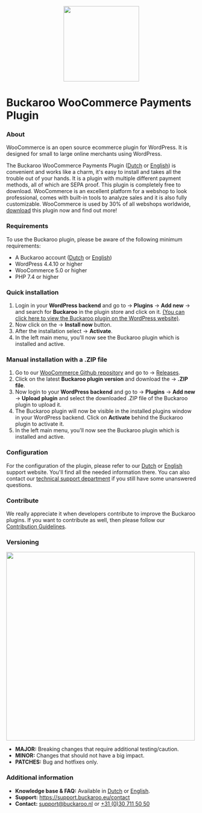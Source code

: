 <p align="center">
  <img src="https://www.buckaroo.nl/media/3477/woocommerce_icon.png" width="200px" position="center">
</p>

# Buckaroo WooCommerce Payments Plugin

### About

WooCommerce is an open source ecommerce plugin for WordPress. It is designed for small to large online merchants using WordPress.

The Buckaroo WooCommerce Payments Plugin ([Dutch](https://support.buckaroo.nl/categorieen/plugins/woocommerce) or [English](https://support.buckaroo.eu/categories/plugins/woocommerce)) is convenient and works like a charm, it's easy to install and takes all the trouble out of your hands. It is a plugin with multiple different payment methods, all of which are SEPA proof. This plugin is completely free to download. WooCommerce is an excellent platform for a webshop to look professional, comes with built-in tools to analyze sales and it is also fully customizable. WooCommerce is used by 30% of all webshops worldwide, [download](https://wordpress.org/plugins/wc-buckaroo-bpe-gateway/) this plugin now and find out more!

### Requirements

To use the Buckaroo plugin, please be aware of the following minimum requirements:
- A Buckaroo account ([Dutch](https://www.buckaroo.nl/start) or [English](https://www.buckaroo.eu/solutions/request-form))
- WordPress 4.4.10 or higher
- WooCommerce 5.0 or higher
- PHP 7.4 or higher

### Quick installation

1.  Login in your  **WordPress backend**  and go to →  **Plugins**  →  **Add new**  → and search for  **Buckaroo**  in the plugin store and click on it.
[(You can click here to view the Buckaroo plugin on the WordPress website)](https://wordpress.org/plugins/wc-buckaroo-bpe-gateway/).
2.  Now click on the →  **Install now**  button.
3.  After the installation select →  **Activate**.
4.  In the left main menu, you'll now see the Buckaroo plugin which is installed and active.  

### Manual installation with a .ZIP file
1.  Go to our  [WooCommerce Github repository](https://github.com/buckaroo-it/WooCommerce)  and go to →  [Releases](https://github.com/buckaroo-it/WooCommerce/releases).
2.  Click on the latest  **Buckaroo plugin version**  and download the →  **.ZIP file**.
3.  Now login to your  **WordPress backend**  and go to →  **Plugins**  →  **Add new**  →  **Upload plugin**  and select the downloaded .ZIP file of the Buckaroo plugin to upload it.
4.  The Buckaroo plugin will now be visible in the installed plugins window in your WordPress backend. Click on  **Activate**  behind the Buckaroo plugin to activate it.
5.  In the left main menu, you'll now see the Buckaroo plugin which is installed and active.

### Configuration

For the configuration of the plugin, please refer to our [Dutch](https://support.buckaroo.nl/categorieen/plugins/woocommerce) or [English](https://support.buckaroo.eu/categories/plugins/woocommerce) support website. You'll find all the needed information there.
You can also contact our [technical support department](mailto:support@buckaroo.nl) if you still have some unanswered questions.

### Contribute

We really appreciate it when developers contribute to improve the Buckaroo plugins.
If you want to contribute as well, then please follow our [Contribution Guidelines](CONTRIBUTING.md).

### Versioning 
<p align="left">
  <img src="https://www.buckaroo.nl/media/3481/woocommerce_versioning.png" width="500px" position="center">
</p>

- **MAJOR:** Breaking changes that require additional testing/caution.
- **MINOR:** Changes that should not have a big impact.
- **PATCHES:** Bug and hotfixes only.

### Additional information
- **Knowledge base & FAQ:** Available in [Dutch](https://support.buckaroo.nl/categorieen/plugins/woocommerce) or [English](https://support.buckaroo.eu/categories/plugins/woocommerce).
- **Support:** https://support.buckaroo.eu/contact
- **Contact:** [support@buckaroo.nl](mailto:support@buckaroo.nl) or [+31 (0)30 711 50 50](tel:+310307115050)

